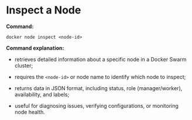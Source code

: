 # Inspect a Node

**Command:**

```commandline
docker node inspect <node-id>
```

**Command explanation:**

* retrieves detailed information about a specific node in a Docker Swarm cluster;
* requires the `<node-id>` or node name to identify which node to inspect;
* returns data in JSON format, including status, role (manager/worker), availability, and labels;


* useful for diagnosing issues, verifying configurations, or monitoring node health.
